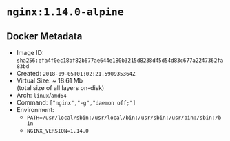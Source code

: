 # `nginx:1.14.0-alpine`

## Docker Metadata

- Image ID: `sha256:efa4f0ec18bf82b677ae644e180b3215d8238d45d54d83c677a2247362fa83bd`
- Created: `2018-09-05T01:02:21.590935364Z`
- Virtual Size: ~ 18.61 Mb  
  (total size of all layers on-disk)
- Arch: `linux`/`amd64`
- Command: `["nginx","-g","daemon off;"]`
- Environment:
  - `PATH=/usr/local/sbin:/usr/local/bin:/usr/sbin:/usr/bin:/sbin:/bin`
  - `NGINX_VERSION=1.14.0`
